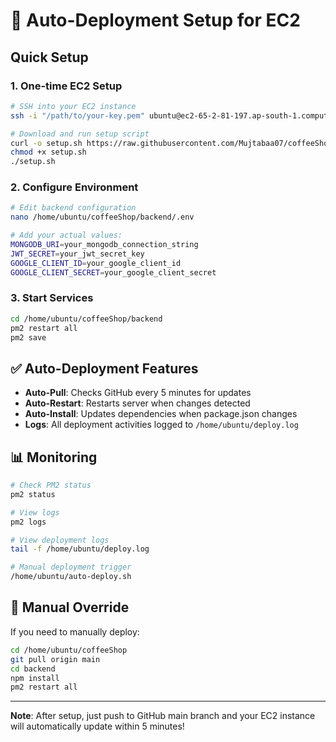 # 🚀 Auto-Deployment Setup for EC2

## Quick Setup

### 1. One-time EC2 Setup
```bash
# SSH into your EC2 instance
ssh -i "/path/to/your-key.pem" ubuntu@ec2-65-2-81-197.ap-south-1.compute.amazonaws.com

# Download and run setup script
curl -o setup.sh https://raw.githubusercontent.com/Mujtabaa07/coffeeShop/main/.deploy/setup-ec2.sh
chmod +x setup.sh
./setup.sh
```

### 2. Configure Environment
```bash
# Edit backend configuration
nano /home/ubuntu/coffeeShop/backend/.env

# Add your actual values:
MONGODB_URI=your_mongodb_connection_string
JWT_SECRET=your_jwt_secret_key
GOOGLE_CLIENT_ID=your_google_client_id
GOOGLE_CLIENT_SECRET=your_google_client_secret
```

### 3. Start Services
```bash
cd /home/ubuntu/coffeeShop/backend
pm2 restart all
pm2 save
```

## ✅ Auto-Deployment Features

- **Auto-Pull**: Checks GitHub every 5 minutes for updates
- **Auto-Restart**: Restarts server when changes detected
- **Auto-Install**: Updates dependencies when package.json changes
- **Logs**: All deployment activities logged to `/home/ubuntu/deploy.log`

## 📊 Monitoring

```bash
# Check PM2 status
pm2 status

# View logs
pm2 logs

# View deployment logs
tail -f /home/ubuntu/deploy.log

# Manual deployment trigger
/home/ubuntu/auto-deploy.sh
```

## 🔧 Manual Override

If you need to manually deploy:
```bash
cd /home/ubuntu/coffeeShop
git pull origin main
cd backend
npm install
pm2 restart all
```

---

**Note**: After setup, just push to GitHub main branch and your EC2 instance will automatically update within 5 minutes!
